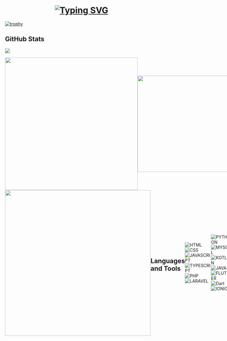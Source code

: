  <h1 align="center">    
<a href="https://git.io/typing-svg"><img src="https://readme-typing-svg.herokuapp.com?font=Fira+Code&size=29&duration=2500&pause=1000&color=4C5FF7&center=true&width=435&lines=Hello+There!;Im+Mouad+DRISSI;A+Software+developer;Nice+to+meet+you!" alt="Typing SVG" /></a>
 </h1>                                                                                                                                                                                                         
<!--                                                                                                                                                                                                            
[![trophy](https://github-profile-trophy.vercel.app/?username=Mouad677&theme=onedark)](https://github.com/ryo-ma/github-profile-tr ophy) 
-->                                        
                                                               
[![trophy](https://github-profile-trophy.vercel.app/?username=Mouad677&rank=B,C,A,AAA&theme=onedark)](https://github.com/ryo-ma/github-profile-trophy)
    
## GitHub Stats                         
                                            
![](https://komarev.com/ghpvc/?username=Mouad677&color=brightgreen&style=for-the-badge)
<div style="display: flex; justify-content: space-between; align-items: center;">  
         <img src="https://streak-stats.demolab.com?user=Mouad677&theme=hacker" width="437"/> 
    	  <img width='317' src="https://github-readme-stats.vercel.app/api//top-langs/?
username=Mouad677&layout=compact&hide_border=true&title_color=00b3ff&text_color=00b4ff&bg_color=0d1117"/>                                                   
</div>                 
                                    
<div style="display: flex; justify-content: space-between; align-items: center;"> 
        <img src="https://github-readme-stats.vercel.app/api?username=Mouad677&theme=vue&show_icons=true" width="480" >     
<!--         <img src="https://github-contributor-stats.vercel.app/api?username=Maham-j&limit=5&theme=dark&combine_all_yearly_contributions=true" width="350" height="199" />
</div> -->
                                          
                            
<!-- 
**Mouad677/Mouad677** is a ✨ _special_ ✨ repository because its `README.md` (this file) appears on your GitHub profile.
          
Here are some ideas to get you started:  
                  
- 🔭 I’m currently working on ...
- 🌱 I’m currently learning ...
- 👯 I’m looking to collaborate on ...   
- 🤔 I’m looking for help with ...
- 💬 Ask me about ...
- 📫 How to reach me: ...
- 😄 Pronouns: ...
- ⚡ Fun fact: ...
-->
                      
## Languages and Tools
![HTML](https://img.shields.io/badge/HTML5-E34F26?style=for-the-badge&logo=html5&logoColor=white)
![CSS](https://img.shields.io/badge/CSS3-1572B6?style=for-the-badge&logo=css3&logoColor=white)
![JAVASCRIPT](https://img.shields.io/badge/javascript-FFFF00?style=for-the-badge&logo=javascript&logoColor=black)
![TYPESCRIPT](https://img.shields.io/badge/typescript-0c70c8?style=for-the-badge&logo=typescript&logoColor=white)
![PHP](https://img.shields.io/badge/PHP-1c1b19?style=for-the-badge&logo=php&logoColor=white)
![LARAVEL](https://img.shields.io/badge/LARAVEL-e62802?style=for-the-badge&logo=laravel&logoColor=white)
                             
                  
![PYTHON](https://img.shields.io/badge/python-04a704?style=for-the-badge&logo=python&logoColor=white)
![MYSQL](https://img.shields.io/badge/mysql-1572B6?style=for-the-badge&logo=mysql&logoColor=white)
![KOTLIN](https://img.shields.io/badge/kotlin-000000?style=for-the-badge&logo=kotlin&logoColor=white)
![JAVA](https://img.shields.io/badge/JAVA-215dc7?style=for-the-badge&logo=java&logoColor=white)
![FLUTTER](https://img.shields.io/badge/flutter-0cc85f?style=for-the-badge&logo=flutter&logoColor=white)
![Dart](https://img.shields.io/badge/dart-f5df26?style=for-the-badge&logo=dart&logoColor=black)
![IONIC](https://img.shields.io/badge/IONIC-4a42fa?style=for-the-badge&logo=ionic&logoColor=white)
                         
![SWIFT](https://img.shields.io/badge/SWIFT-cac5b9?style=for-the-badge&logo=swift&logoColor=black)
![SQLITE](https://img.shields.io/badge/SQLITE-08b627?style=for-the-badge&logo=sqlite&logoColor=white)
![NUMPY](https://img.shields.io/badge/NUMPY-faef42?style=for-the-badge&logo=numpy&logoColor=black)
![PANDAS](https://img.shields.io/badge/PANDAS-a9fa42?style=for-the-badge&logo=pandas&logoColor=black)
![scikitlearn](https://img.shields.io/badge/scikitlearn-f35d1b?style=for-the-badge&logo=scikitlearn&logoColor=white)
![R](https://img.shields.io/badge/r-blue?style=for-the-badge&logo=r&logoColor=white)
![Jupyter](https://img.shields.io/badge/jupyter-F37626?style=for-the-badge&logo=pandas&logoColor=white)
   
![Google Colab](https://img.shields.io/badge/googlecolab-F9AB00?style=for-the-badge&logo=googlecolab&logoColor=white)
![KAGGLE](https://img.shields.io/badge/kaggle-blue?style=for-the-badge&logo=kaggle&logoColor=white)

![vscode](https://skillicons.dev/icons?i=vscode) 
![Android Studio](https://skillicons.dev/icons?i=androidstudio) 
![FIGMA](https://skillicons.dev/icons?i=figma) 
![gradle	](https://skillicons.dev/icons?i=gradle)
![java](https://skillicons.dev/icons?i=java) 
![Anaconda](https://skillicons.dev/icons?i=anaconda) 
![Git](https://skillicons.dev/icons?i=git)
![Github](https://skillicons.dev/icons?i=github) 
![maven	](https://skillicons.dev/icons?i=maven)

  
## Gmail
<a href="mailto:mailto:mouaddrissi73@gmail.com?"><img src="https://img.shields.io/badge/Gmail-D14836?style=for-the-badge&logo=gmail&logoColor=white"/></a>


  
## Top countries visitors

<img src="https://s01.flagcounter.com/countxl/BpZ/bg_f59726/txt_000000/border_e34416/columns_6/maxflags_24/viewers_0/labels_1/pageviews_1/flags_0/percent_0/" alt="Flag Counter" border="2" border-raduis = "18">

<div align="center" >

<hr></hr>

  <br/>

![Mouad677's github activity graph](https://github-readme-activity-graph.vercel.app/graph?username=Mouad677&bg_color=000000f&color=9e4c98&line=9e4c98&point=403d3d&area=true&hide_border=true)

</div>


![](https://hit.yhype.me/github/profile?user_id=122404213)

